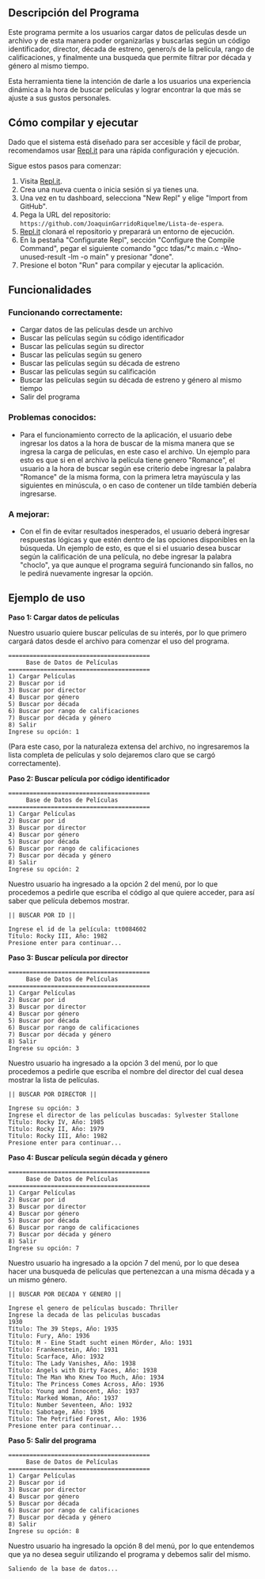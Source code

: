 ## Descripción del Programa

Este programa permite a los usuarios cargar datos de películas desde un archivo y de esta manera poder organizarlas y buscarlas según un código identificador, director, década de estreno, genero/s de la película, rango de calificaciones, y finalmente una busqueda que permite filtrar por década y género al mismo tiempo.

Esta herramienta tiene la intención de darle a los usuarios una experiencia dinámica a la hora de buscar películas y lograr encontrar la que más se ajuste a sus gustos personales.

## Cómo compilar y ejecutar

Dado que el sistema está diseñado para ser accesible y fácil de probar, recomendamos usar [Repl.it](http://repl.it/) para una rápida configuración y ejecución. 

Sigue estos pasos para comenzar:

1. Visita [Repl.it](https://repl.it/).
2. Crea una nueva cuenta o inicia sesión si ya tienes una.
3. Una vez en tu dashboard, selecciona "New Repl" y elige "Import from GitHub".
4. Pega la URL del repositorio: `https://github.com/JoaquinGarridoRiquelme/Lista-de-espera`.
5. [Repl.it](http://repl.it/) clonará el repositorio y preparará un entorno de ejecución.
6. En la pestaña "Configurate Repl", sección "Configure the Compile Command", pegar el siguiente comando "gcc tdas/*.c main.c -Wno-unused-result -lm -o main" y presionar "done".
7. Presione el boton "Run" para compilar y ejecutar la aplicación.

## Funcionalidades

### Funcionando correctamente:

- Cargar datos de las películas desde un archivo
- Buscar las películas según su código identificador
- Buscar las películas según su director
- Buscar las películas según su genero
- Buscar las películas según su década de estreno
- Buscar las películas según su calificación
- Buscar las películas según su década de estreno y género al mismo tiempo
- Salir del programa

### Problemas conocidos:

- Para el funcionamiento correcto de la aplicación, el usuario debe ingresar los datos a la hora de
  buscar de la misma manera que se ingresa la carga de películas, en este caso el archivo. Un ejemplo
  para esto es que si en el archivo la película tiene genero "Romance", el usuario a la hora de buscar
  según ese criterio debe ingresar la palabra "Romance" de la misma forma, con la primera letra mayúscula
  y las siguientes en minúscula, o en caso de contener un tilde también debería ingresarse.


### A mejorar:

- Con el fin de evitar resultados inesperados, el usuario deberá ingresar respuestas lógicas y que estén dentro de las opciones disponibles en la búsqueda. Un ejemplo de esto, es que el si el usuario desea buscar según la calificación de una película, no debe ingresar la palabra "choclo", ya que aunque el programa seguirá funcionando sin fallos, no le pedirá nuevamente ingresar la opción.

## Ejemplo de uso

**Paso 1: Cargar datos de películas**

Nuestro usuario quiere buscar películas de su interés, por lo que primero cargará datos desde el archivo para comenzar el uso del programa.
````
========================================
     Base de Datos de Películas
========================================
1) Cargar Películas
2) Buscar por id
3) Buscar por director
4) Buscar por género
5) Buscar por década
6) Buscar por rango de calificaciones
7) Buscar por década y género
8) Salir
Ingrese su opción: 1
````


(Para este caso, por la naturaleza extensa del archivo, no ingresaremos la lista completa de películas y solo dejaremos claro que se cargó correctamente).

**Paso 2: Buscar película por código identificador**
````
========================================
     Base de Datos de Películas
========================================
1) Cargar Películas
2) Buscar por id
3) Buscar por director
4) Buscar por género
5) Buscar por década
6) Buscar por rango de calificaciones
7) Buscar por década y género
8) Salir
Ingrese su opción: 2
````

Nuestro usuario ha ingresado a la opción 2 del menú, por lo que procedemos a pedirle que escriba el código al que quiere acceder, para así saber que película debemos mostrar.

````
|| BUSCAR POR ID ||

Ingrese el id de la película: tt0084602
Título: Rocky III, Año: 1982
Presione enter para continuar...
````

**Paso 3: Buscar película por director**

````
========================================
     Base de Datos de Películas
========================================
1) Cargar Películas
2) Buscar por id
3) Buscar por director
4) Buscar por género
5) Buscar por década
6) Buscar por rango de calificaciones
7) Buscar por década y género
8) Salir
Ingrese su opción: 3
````
Nuestro usuario ha ingresado a la opción 3 del menú, por lo que procedemos a pedirle que escriba el nombre del director del cual desea mostrar la lista de películas.

````
|| BUSCAR POR DIRECTOR ||

Ingrese su opción: 3
Ingrese el director de las películas buscadas: Sylvester Stallone
Título: Rocky IV, Año: 1985
Título: Rocky II, Año: 1979
Título: Rocky III, Año: 1982
Presione enter para continuar...
````

**Paso 4: Buscar película según década y género**

````
========================================
     Base de Datos de Películas
========================================
1) Cargar Películas
2) Buscar por id
3) Buscar por director
4) Buscar por género
5) Buscar por década
6) Buscar por rango de calificaciones
7) Buscar por década y género
8) Salir
Ingrese su opción: 7
````

Nuestro usuario ha ingresado a la opción 7 del menú, por lo que desea hacer una busqueda de películas que pertenezcan a una misma década y a un mismo género.

````
|| BUSCAR POR DECADA Y GENERO ||

Ingrese el genero de películas buscado: Thriller
Ingrese la decada de las peliculas buscadas
1930
Título: The 39 Steps, Año: 1935
Título: Fury, Año: 1936
Título: M - Eine Stadt sucht einen Mörder, Año: 1931
Título: Frankenstein, Año: 1931
Título: Scarface, Año: 1932
Título: The Lady Vanishes, Año: 1938
Título: Angels with Dirty Faces, Año: 1938
Título: The Man Who Knew Too Much, Año: 1934
Título: The Princess Comes Across, Año: 1936
Título: Young and Innocent, Año: 1937
Título: Marked Woman, Año: 1937
Título: Number Seventeen, Año: 1932
Título: Sabotage, Año: 1936
Título: The Petrified Forest, Año: 1936
Presione enter para continuar...
````

**Paso 5: Salir del programa**

````
========================================
     Base de Datos de Películas
========================================
1) Cargar Películas
2) Buscar por id
3) Buscar por director
4) Buscar por género
5) Buscar por década
6) Buscar por rango de calificaciones
7) Buscar por década y género
8) Salir
Ingrese su opción: 8
````

Nuestro usuario ha ingresado la opción 8 del menú, por lo que entendemos que ya no desea seguir utilizando el programa y debemos salir del mismo.

````
Saliendo de la base de datos...
````